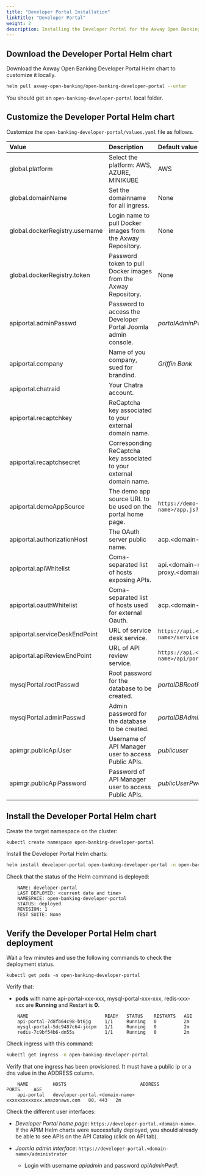 ```yaml
---
title: "Developer Portal Installation"
linkTitle: "Developer Portal"
weight: 2
description: Installing the Developer Portal for the Axway Open Banking solution
---
```



## Download the Developer Portal Helm chart

Download the Axway Open Banking Developer Portal Helm chart to customize it locally.

```bash
helm pull axway-open-banking/open-banking-developer-portal --untar
```

You should get an `open-banking-developer-portal` local folder.

## Customize the Developer Portal Helm chart

Customize the `open-banking-developer-portal/values.yaml` file as follows.

| Value         | Description                           | Default value  |
|:------------- |:------------------------------------- |:-------------- |
| global.platform | Select the platform: AWS, AZURE, MINIKUBE | AWS |
| global.domainName | Set the domainname for all ingress. | None |
| global.dockerRegistry.username | Login name to pull Docker images from the Axway Repository. | None |
| global.dockerRegistry.token | Password token to pull Docker images from the Axway Repository. | None |
| apiportal.adminPasswd | Password to access the Developer Portal Joomla admin console. | _portalAdminPwd!_ |
| apiportal.company | Name of you company, sued for brandind. | _Griffin Bank_ |
| apiportal.chatraid |  Your Chatra account. |  |
| apiportal.recaptchkey | ReCaptcha key associated to your external domain name. |  |
| apiportal.recaptchsecret |  Corresponding ReCaptcha key associated to your external domain name. |  |
| apiportal.demoAppSource |   The demo app source URL to be used on the portal home page. | `https://demo-apps.<domain-name>/app.js?version=1.1` |
| apiportal.authorizationHost |   The OAuth server public name. |  acp.\<domain-name> |
| apiportal.apiWhitelist |  Coma-separated list of hosts exposing APIs. | api.\<domain-name>,mtls-api-proxy.\<domain-name> |
| apiportal.oauthWhitelist |  Coma-separated list of hosts used for external Oauth. | acp.\<domain-name> |
| apiportal.serviceDeskEndPoint | URL of service desk service.  | `https://api.<domain-name>/services/v1/incident`   |
| apiportal.apiReviewEndPoint |   URL of API review service.  | `https://api.<domain-name>/api/portal/v1.2/reviewapi` |
| mysqlPortal.rootPasswd | Root password for the database to be created. | _portalDBRootPwd!_ |
| mysqlPortal.adminPasswd  | Admin password for the database to be created. | _portalDBAdminPwd!_ |
| apimgr.publicApiUser | Username of API Manager user to access Public APIs. | _publicuser_ |
| apimgr.publicApiPassword | Password of API Manager user to access Public APIs. | _publicUserPwd!_ |

## Install the Developer Portal Helm chart

Create the target namespace on the cluster:

```bash
kubectl create namespace open-banking-developer-portal
```

Install the Developer Portal Helm charts:

```bash
helm install developer-portal open-banking-developer-portal -n open-banking-developer-portal
```

Check that the status of the Helm command is deployed:

```
    NAME: developer-portal 
    LAST DEPLOYED: <current date and time>
    NAMESPACE: open-banking-developer-portal 
    STATUS: deployed 
    REVISION: 1 
    TEST SUITE: None
```

## Verify the Developer Portal Helm chart deployment

Wait a few minutes and use the following commands to check the deployment status.

```
kubectl get pods -n open-banking-developer-portal 
```

Verify that:

* **pods** with name api-portal-xxx-xxx, mysql-portal-xxx-xxx, redis-xxx-xxx are **Running** and Restart is **0**.

```
    NAME                            READY   STATUS    RESTARTS   AGE  
    api-portal-7d8fb64c98-bt6jg     1/1     Running   0          2m
    mysql-portal-5dc9487c64-jccpm   1/1     Running   0          2m
    redis-7c9bf54b6-dn55s           1/1     Running   0          2m
```

Check ingress with this command:

```bash
kubectl get ingress -n open-banking-developer-portal 
```

Verify that one ingress has been provisioned. It must have a public ip or a dns value in the ADDRESS column.

```
    NAME         HOSTS                           ADDRESS                       PORTS     AGE
    api-portal   developer-portal.<domain-name>  xxxxxxxxxxxxx.amazonaws.com   80, 443   2m
```

Check the different user interfaces:

* *Developer Portal home page*: `https://developer-portal.<domain-name>`. If the APIM Helm charts were successfully deployed, you should already be able to see APIs on the API Catalog (click on API tab).
* *Joomla admin interface*: `https://developer-portal.<domain-name>/administrator`

    * Login with username *apiadmin* and password *apiAdminPwd!*.
